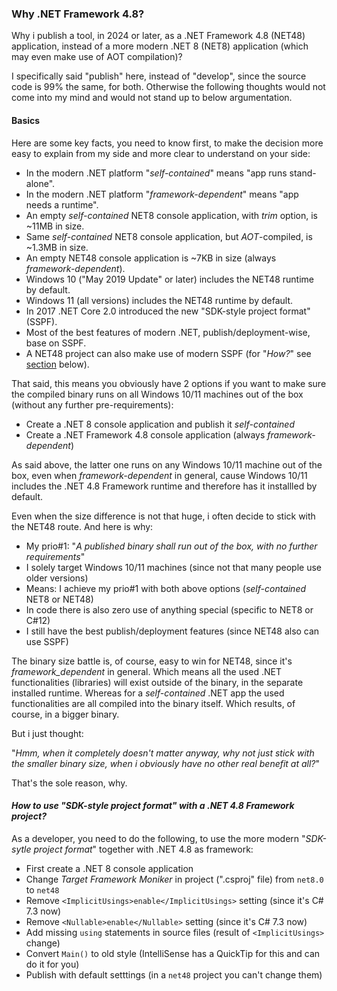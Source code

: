 ### Why .NET Framework 4.8?

Why i publish a tool, in 2024 or later, as a .NET Framework 4.8 (NET48) application, instead of a more modern .NET 8 (NET8) application (which may even make use of AOT compilation)?

I specifically said "publish" here, instead of "develop", since the source code is 99% the same, for both. Otherwise the following thoughts would not come into my mind and would not stand up to below argumentation.

#### Basics

Here are some key facts, you need to know first, to make the decision more easy to explain from my side and more clear to understand on your side:
- In the modern .NET platform "_self-contained_" means "app runs stand-alone".
- In the modern .NET platform "_framework-dependent_" means "app needs a runtime".
- An empty _self-contained_ NET8 console application, with _trim_ option, is ~11MB in size.
- Same _self-contained_ NET8 console application, but _AOT_-compiled, is ~1.3MB in size.
- An empty NET48 console application is ~7KB in size (always _framework-dependent_).
- Windows 10 ("May 2019 Update" or later) includes the NET48 runtime by default.
- Windows 11 (all versions) includes the NET48 runtime by default.
- In 2017 .NET Core 2.0 introduced the new "SDK-style project format" (SSPF).
- Most of the best features of modern .NET, publish/deployment-wise, base on SSPF.
- A NET48 project can also make use of modern SSPF (for "_How?_" see [section](#2-how-to-use-sdk-style-project-format-for-a-net-48-framework-project) below).

That said, this means you obviously have 2 options if you want to make sure the compiled binary runs on all Windows 10/11 machines out of the box (without any further pre-requirements):
- Create a .NET 8 console application and publish it _self-contained_
- Create a .NET Framework 4.8 console application (always _framework-dependent_)

As said above, the latter one runs on any Windows 10/11 machine out of the box, even when _framework-dependent_ in general, cause Windows 10/11 includes the .NET 4.8 Framework runtime and therefore has it installled by default.

Even when the size difference is not that huge, i often decide to stick with the NET48 route. And here is why:
- My prio#1: "_A published binary shall run out of the box, with no further requirements_"
- I solely target Windows 10/11 machines (since not that many people use older versions)
- Means: I achieve my prio#1 with both above options (_self-contained_ NET8 or NET48)
- In code there is also zero use of anything special (specific to NET8 or C#12)
- I still have the best publish/deployment features (since NET48 also can use SSPF)

The binary size battle is, of course, easy to win for NET48, since it's _framework_dependent_ in general. Which means all the used .NET functionalities (libraries) will exist outside of the binary, in the separate installed runtime. Whereas for a _self-contained_ .NET app the used functionalities are all compiled into the binary itself. Which results, of course, in a bigger binary.

But i just thought:

"_Hmm, when it completely doesn't matter anyway, why not just stick with the smaller binary size, when i obviously have no other real benefit at all?_"

That's the sole reason, why.

#### _How to use "SDK-style project format" with a .NET 4.8 Framework project?_

As a developer, you need to do the following, to use the more modern "_SDK-sytle project format_" together with .NET 4.8 as framework:
- First create a .NET 8 console application
- Change _Target Framework Moniker_ in project (".csproj" file) from `net8.0` to `net48`
- Remove `<ImplicitUsings>enable</ImplicitUsings>` setting (since it's C# 7.3 now)
- Remove `<Nullable>enable</Nullable>` setting (since it's C# 7.3 now)
- Add missing `using` statements in source files (result of `<ImplicitUsings>` change)
- Convert `Main()` to old style (IntelliSense has a QuickTip for this and can do it for you)
- Publish with default setttings (in a `net48` project you can't change them)
